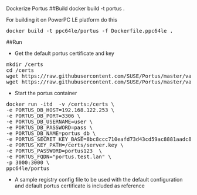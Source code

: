 Dockerize Portus
##Build
docker build -t portus .

For building it on PowerPC LE platform do this
<pre>
docker build -t ppc64le/portus -f Dockerfile.ppc64le .
</pre>

##Run
* Get the default portus certificate and key
<pre>
mkdir /certs
cd /certs
wget https://raw.githubusercontent.com/SUSE/Portus/master/vagrant/conf/ca_bundle/server.crt
wget https://raw.githubusercontent.com/SUSE/Portus/master/vagrant/conf/ca_bundle/server.key
</pre>
* Start the portus container
<pre>
docker run -itd  -v /certs:/certs \
-e PORTUS_DB_HOST=192.168.122.253 \
-e PORTUS_DB_PORT=3306 \
-e PORTUS_DB_USERNAME=user \
-e PORTUS_DB_PASSWORD=pass \
-e PORTUS_DB_NAME=portus_db \
-e PORTUS_SECRET_KEY_BASE=8bc8ccc710eafd73d43cd59ac8881aadc89f7a6ab55f1ac11c97fb436a3931cc78c38e735e664958d9e793725f3d52178f4e2c376c346edbaca3936aebf66e27 \
-e PORTUS_KEY_PATH=/certs/server.key \
-e PORTUS_PASSWORD=portus123  \
-e PORTUS_FQDN="portus.test.lan" \
-p 3000:3000 \
ppc64le/portus
</pre>

* A sample registry config file to be used with the default configuration and default portus certificate is included as reference

